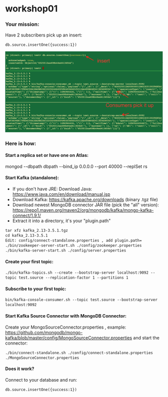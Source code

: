 # workshop01

### Your mission:

Have 2 subscribers pick up an insert:
```
db.source.insertOne({success:1})
```
![](topic-subscribers-get-mongodb-updates-example.png)

### Here is how:

#### Start a replica set or have one on Atlas:

mongod --dbpath dbpath --bind_ip 0.0.0.0 --port 40000 --replSet rs

#### Start Kafka (standalone):

- If you don't have JRE: Download Java: https://www.java.com/en/download/manual.jsp 
- Download Kafka: https://kafka.apache.org/downloads (binary .tgz file)
- Download newest MongoDB connector JAR file (pick the "all" version): https://repo1.maven.org/maven2/org/mongodb/kafka/mongo-kafka-connect/1.9.1/ 
- Extract it into a directory, it's your "plugin.path"

```
tar xfz kafka_2.13-3.5.1.tgz
cd kafka_2.13-3.5.1
Edit: config/connect-standalone.properties , add plugin.path=
./bin/zookeeper-server-start.sh ./config/zookeeper.properties
./bin/kafka-server-start.sh ./config/server.properties
```

#### Create your first topic:

```
./bin/kafka-topics.sh --create --bootstrap-server localhost:9092 --topic test.source --replication-factor 1 --partitions 1
```

#### Subscribe to your first topic:

```
bin/kafka-console-consumer.sh --topic test.source --bootstrap-server localhost:9092
```

#### Start Kafka Source Connector with MongoDB Connector:

Create your MongoSourceConnector.properties , example: https://github.com/mongodb/mongo-kafka/blob/master/config/MongoSourceConnector.properties 
and start the connector:

```
./bin/connect-standalone.sh ./config/connect-standalone.properties ./MongoSourceConnector.properties
```

#### Does it work?

Connect to your database and run:

```
db.source.insertOne({success:1})
```
